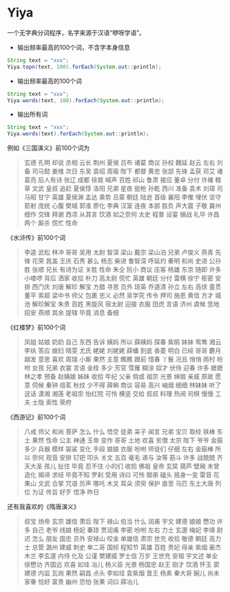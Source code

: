 # Yiya
一个无字典分词程序，名字来源于汉语“咿呀学语”。

- 输出频率最高的100个词，不含字本身信息

```java
String text = "xxx";
Yiya.topn(text, 100).forEach(System.out::println);
```

- 输出频率最高的100个词

```java
String text = "xxx";
Yiya.words(text, 100).forEach(System.out::println);
```

- 输出所有词

```java
String text = "xxx";
Yiya.words(text).forEach(System.out::println);
```

例如《三国演义》前100个词为

> 玄德
  孔明
  却说
  丞相
  云长
  荆州
  夏侯
  吕布
  诸葛
  商议
  孙权
  魏延
  赵云
  左右
  刘备
  司马懿
  姜维
  次日
  东吴
  袁绍
  周瑜
  陛下
  都督
  黄忠
  张郃
  先锋
  孟获
  邓艾
  诸葛亮
  后人有诗
  张辽
  成都
  徐晃
  喊声
  百姓
  祁山
  鲁肃
  接应
  董卓
  分付
  许褚
  粮草
  文武
  皇叔
  追赶
  夏侯惇
  洛阳
  兄弟
  星夜
  挺枪
  孙乾
  西川
  准备
  袁术
  刘璋
  司马昭
  甘宁
  英雄
  夏侯渊
  孟达
  乘势
  吕蒙
  朝廷
  陆逊
  首级
  襄阳
  李傕
  埋伏
  坚守
  箭射
  庞统
  心腹
  樊城
  郭淮
  廖化
  李典
  汉室
  连夜
  本部
  胜负
  声大震
  子敬
  冀州
  细作
  交锋
  拜谢
  西凉
  从其言
  饮酒
  如之奈何
  太史
  程普
  设宴
  搦战
  礼毕
  许昌
  两个
  厮杀
  慌忙
  性命

《水浒传》前100个词

> 李逵
  武松
  林冲
  哥哥
  吴用
  太尉
  智深
  梁山
  戴宗
  梁山泊
  兄弟
  卢俊义
  燕青
  先锋
  花荣
  晁盖
  王庆
  石秀
  甚么
  杨志
  柴进
  鲁智深
  呼延灼
  秦明
  和尚
  史进
  公孙胜
  张顺
  兄长
  有诗为证
  关胜
  性命
  朱仝
  阮小
  商议
  庄客
  杨雄
  东京
  随即
  许多
  小喽啰
  背后
  洒家
  收拾
  朴刀
  高太尉
  慌忙
  英雄
  朝廷
  分付
  雷横
  徐宁
  枢密
  安排
  西门庆
  刘唐
  解珍
  解宝
  方腊
  寻思
  员外
  琼英
  乔道清
  孙立
  左右
  高俅
  童贯
  董平
  索超
  梁中书
  师父
  包裹
  忠义
  必然
  吴学究
  传令
  押司
  施恩
  黄信
  方才
  城池
  解珍解宝
  朱贵
  百姓
  黑旋风
  宿太尉
  迎接
  衣服
  田虎
  言语
  济州
  虞候
  恁地
  招安
  燕顺
  其余
  提辖
  毕竟
  消息
  备细

《红楼梦》前100个词

> 凤姐
  姑娘
  奶奶
  自己
  东西
  告诉
  姨妈
  所以
  薛姨妈
  探春
  紫鹃
  妹妹
  鸳鸯
  湘云
  李纨
  答应
  媳妇
  晴雯
  尤氏
  姥姥
  刘姥姥
  薛蟠
  到底
  香菱
  明白
  已经
  哥哥
  麝月
  越发
  意思
  喜欢
  周瑞
  小厮
  果然
  主意
  瞧瞧
  跟前
  惜春
  丫鬟
  况且
  悄悄
  雨村
  吩咐
  女孩
  兄弟
  衣裳
  言语
  金桂
  多少
  芳官
  雪雁
  糊涂
  奴才
  伏侍
  迎春
  许多
  嬷嬷
  林之孝
  预备
  赵姨娘
  姊妹
  收拾
  年纪
  父亲
  倘或
  祖宗
  光景
  婶娘
  亲戚
  原故
  愿意
  伺候
  秦钟
  焙茗
  秋纹
  少不得
  薛蝌
  商议
  容易
  高兴
  岫烟
  细细
  林妹妹
  听了这话
  潇湘
  湘莲
  老祖宗
  怡红院
  可怜
  横竖
  交给
  叔叔
  料理
  热闹
  司棋
  慢慢
  工夫
  士隐
  索性
  荣府

《西游记》前100个词

> 八戒
  师父
  和尚
  菩萨
  怎么
  什么
  悟空
  徒弟
  呆子
  闻言
  兄弟
  宝贝
  取经
  铁棒
  东土
  果然
  性命
  公主
  神通
  玉帝
  变作
  哥哥
  土地
  欢喜
  贫僧
  太宗
  陛下
  爷爷
  金箍
  多少
  兵器
  模样
  袈裟
  变化
  手段
  娘娘
  衣服
  吩咐
  师徒们
  仔细
  左右
  金箍棒
  所以
  奈何
  观音
  安排
  钉钯
  叩头
  关文
  五百
  毫毛
  递与
  汝等
  筋斗
  许多
  战兢兢
  齐天大圣
  孩儿
  扯住
  毕竟
  忍不住
  小的们
  收拾
  佛祖
  皇帝
  玄奘
  葫芦
  壁厢
  未曾
  造化
  揭谛
  求经
  毕竟不知
  罗刹
  受用
  诗曰
  可怜
  御弟
  磕头
  摇身一变
  雷音
  花果山
  文武
  合掌
  咒语
  厉声
  哪吒
  木叉
  耳朵
  须臾
  保护
  直至
  马匹
  东土大唐
  列位
  为证
  传旨
  好歹
  悟净
  昨日

还有我喜欢的《隋唐演义》

> 叔宝
  炀帝
  玄宗
  雄信
  萧后
  陛下
  禄山
  伯当
  什么
  润甫
  宇文
  建德
  娘娘
  懋功
  许多
  自己
  老爷
  线娘
  杨妃
  秦琼
  贾润甫
  李密
  吩咐
  左右
  力士
  玄邃
  梅妃
  李靖
  尉迟
  怎么
  朋友
  国忠
  员外
  安禄山
  咬金
  单雄信
  肃宗
  世充
  收拾
  敬德
  朝廷
  高力士
  总管
  潞州
  建威
  刺史
  单二哥
  国桢
  程知节
  英雄
  百姓
  贵妃
  母亲
  紫烟
  豪杰
  木兰
  李玄邃
  内侍
  化及
  公谨
  樊建威
  罗士信
  万岁
  王世充
  安祖
  宇文述
  单全
  徐懋功
  齐国远
  欢喜
  如珪
  冶儿
  杨义臣
  光景
  杨国忠
  赵王
  刚才
  饮酒
  怀玉
  窦建德
  内监
  瓦岗
  果然
  嗣昌
  点头
  李如珪
  袁紫烟
  晋王
  杨素
  秦大哥
  婉儿
  尚未
  家眷
  恰好
  富贵
  幽州
  恐怕
  张果
  词曰
  薛冶儿
